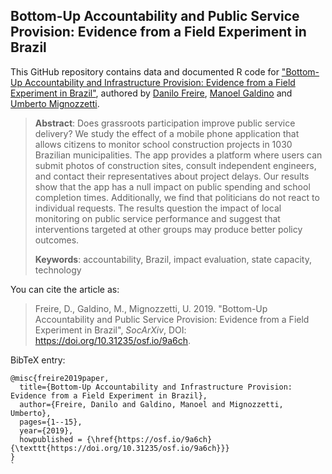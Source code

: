 ## Bottom-Up Accountability and Public Service Provision: Evidence from a Field Experiment in Brazil

This GitHub repository contains data and documented R code for ["Bottom-Up Accountability and Infrastructure Provision: Evidence from a Field Experiment in Brazil"](https://doi.org/10.31235/osf.io/9a6ch), authored by [Danilo Freire](http://danilofreire.github.io), [Manoel Galdino](https://www.transparencia.org.br/quem_somos#quem_somos) and [Umberto Mignozzetti](http://umbertomig.com).

> **Abstract**: Does grassroots participation improve public service delivery? We study the effect of a mobile phone application that allows citizens to monitor school construction projects in 1030 Brazilian municipalities. The app provides a platform where users can submit photos of construction sites, consult independent engineers, and contact their representatives about project delays. Our results show that the app has a null impact on public spending and school completion times. Additionally, we find that politicians do not react to individual requests. The results question the impact of local monitoring on public service performance and suggest that interventions targeted at other groups may produce better policy outcomes.
>
> **Keywords**: accountability, Brazil, impact evaluation, state capacity, technology

You can cite the article as: 

> Freire, D., Galdino, M., Mignozzetti, U. 2019. "Bottom-Up Accountability and Public Service Provision: Evidence from a Field Experiment in Brazil", _SocArXiv_, DOI: <https://doi.org/10.31235/osf.io/9a6ch>.

BibTeX entry:

```
@misc{freire2019paper,
  title={Bottom-Up Accountability and Infrastructure Provision: Evidence from a Field Experiment in Brazil},
  author={Freire, Danilo and Galdino, Manoel and Mignozzetti, Umberto},
  pages={1--15},
  year={2019},
  howpublished = {\href{https://osf.io/9a6ch}{\texttt{https://doi.org/10.31235/osf.io/9a6ch}}}
}
`
